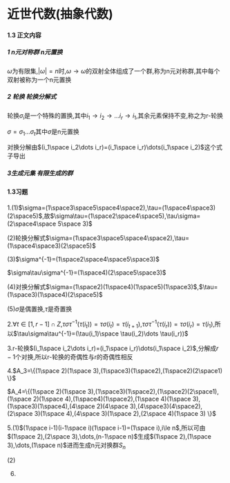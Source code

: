# 近世代数(抽象代数)

#### 1.3 正文内容

##### 1 n元对称群 n元置换

$\omega$为有限集,$|\omega|=n$时,$\omega\rightarrow\omega$的双射全体组成了一个群,称为n元对称群,其中每个双射被称为一个n元置换

#####  2 轮换 轮换分解式

轮换$\sigma_i$是一个特殊的置换,其中$i_1\rightarrow i_2\rightarrow\dots i_r\rightarrow i_1$,其余元素保持不变,称之为r-轮换

$\sigma=\sigma_1\dots\sigma_t$其中$\sigma$是n元置换

对换分解由$(i_1\space i_2\dots i_r)=(i_1\space i_r)\dots(i_1\space i_2)$这个式子导出

##### 3生成元集 有限生成的群

#### 1.3习题

1.(1)$\sigma=(1\space3\space5\space4\space2),\tau=(1\space4\space3)(2\space5)$,故$\sigma\tau=(1\space2\space4\space5),\tau\sigma=(2\space4\space 5\space 3)$

(2)轮换分解式$\sigma=(1\space3\space5\space4\space2),\tau=(1\space4\space3)(2\space5)$

(3)$\sigma^{-1}=(1\space2\space4\space5\space3)$

$\sigma\tau\sigma^{-1}=(1\space4)(2\space5\space3)$

(4)对换分解式$\sigma=(1\space2)(1\space4)(1\space5)(1\space3)$,$\tau=(1\space3)(1\space4)(2\space5)$

(5)$\sigma$是偶置换,$\tau$是奇置换

2.$\forall t \in[1,r-1]\cap Z$,$\tau\sigma\tau^{-1}(\tau(i_t))=\tau\sigma(i_t)=\tau(i_{t+1})$,$\tau\sigma\tau^{-1}(\tau(i_r))=\tau\sigma(i_r)=\tau(i_1)$,所以$\tau\sigma\tau^{-1}=(\tau(i_1)\space \tau(i_2)\dots \tau(i_r))$

3.r-轮换$(i_1\space i_2\dots i_r)=(i_1\space i_r)\dots(i_1\space i_2)$,分解成$r-1$个对换,所以r-轮换的奇偶性与r的奇偶性相反

4.$A_3=\{(1\space 2)(1\space 3),(1\space3)(1\space2),(1\space2)(2\space1) \}$

$A_4=\{(1\space 2)(1\space 3),(1\space3)(1\space2),(1\space2)(2\space1),(1\space 2)(1\space 4),(1\space4)(1\space2),(1\space 4)(1\space 3),(1\space3)(1\space4),(4\space 2)(4\space 3),(4\space3)(4\space2),(2\space 3)(1\space 4),(4\space 3)(1\space 2),(2\space 4)(1\space 3) \}$

5.(1)$(1\space i-1)(i-1\space i)(1\space i-1)=(1\space i),i\le n$,所以可由$(1\space 2),(2\space 3),\dots,(n-1\space n)$生成$(1\space 2),(1\space 3),\dots,(1\space n)$进而生成n元对换群$S_n$

(2)

6.
